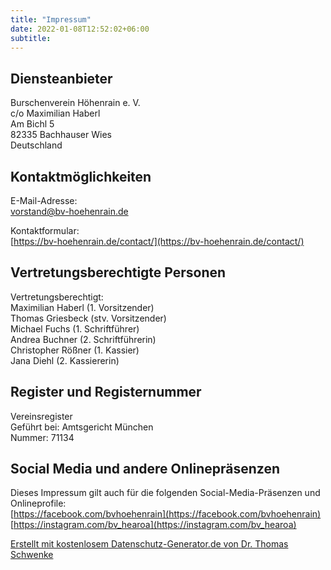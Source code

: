 ```yaml
---
title: "Impressum"
date: 2022-01-08T12:52:02+06:00
subtitle: 
---
```


## Diensteanbieter
Burschenverein Höhenrain e. V.  
c/o Maximilian Haberl  
Am Bichl 5  
82335 Bachhauser Wies  
Deutschland

## Kontaktmöglichkeiten
E-Mail-Adresse:  
[vorstand@bv-hoehenrain.de](mailto:vorstand@bv-hoehenrain.de)

Kontaktformular:  
[https://bv-hoehenrain.de/contact/](https://bv-hoehenrain.de/contact/)

## Vertretungsberechtigte Personen
Vertretungsberechtigt:  
Maximilian Haberl (1. Vorsitzender)  
Thomas Griesbeck (stv. Vorsitzender)  
Michael Fuchs (1. Schriftführer)  
Andrea Buchner (2. Schriftführerin)  
Christopher Rößner (1. Kassier)  
Jana Diehl (2. Kassiererin) 

## Register und Registernummer
Vereinsregister  
Geführt bei: Amtsgericht München   
Nummer: 71134

## Social Media und andere Onlinepräsenzen
Dieses Impressum gilt auch für die folgenden Social-Media-Präsenzen und Onlineprofile:  
[https://facebook.com/bvhoehenrain](https://facebook.com/bvhoehenrain)   
[https://instagram.com/bv_hearoa](https://instagram.com/bv_hearoa)

[Erstellt mit kostenlosem Datenschutz-Generator.de von Dr. Thomas Schwenke](https://datenschutz-generator.de/?_gl=1*1qyj6xl*_ga*OTkwMzI5MDU2LjE2Njc0ODU3NTg.*_up*MQ..)
